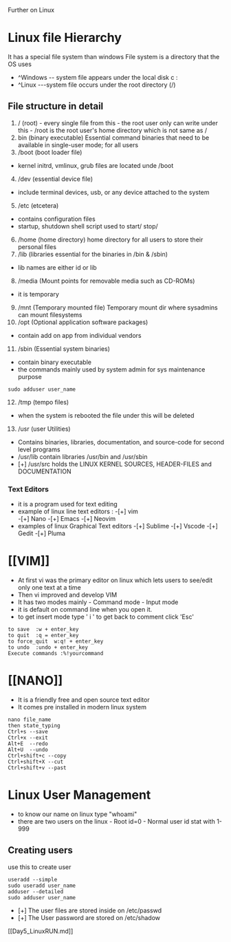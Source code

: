 Further on Linux
# Linux file Hierarchy
It has a special file system than windows 
	File system is a directory that the OS uses
- ^Windows -- system file appears under the local disk c : 
- ^Linux ---system file occurs under the root directory (/)
## File structure in detail 
1. / (root)
		- every single file from this 
		- the root user only can write under this 
		- /root is the root user's home directory which is not same as /
2. bin (binary executable)
Essential command binaries that need to be available in single-user mode; for all users
3. /boot (boot loader file)
- kernel initrd, vmlinux, grub files are located unde /boot
4. /dev (essential device file)
- include terminal devices, usb, or any device attached to the system
5. /etc (etcetera)
- contains configuration files 
- startup, shutdown shell script used to start/ stop/ 
6. /home (home directory)
home directory for all users to store their personal files
7. /lib (libraries essential for the binaries in /bin & /sbin)
- lib names are either id or lib
8. /media (Mount points for removable media such as CD-ROMs)
- it is temporary
9. /mnt (Temporary mounted file)
Temporary mount dir where sysadmins can mount filesystems
10. /opt (Optional application software packages)
- contain add on app from individual vendors
11. /sbin (Essential system binaries)
- contain binary executable 
- the commands mainly used by system admin for sys maintenance purpose
```shell
sudo adduser user_name
```
12. /tmp (tempo files)
- when the system is rebooted the file under this will be deleted
13. /usr (user Utilities)
- Contains binaries, libraries, documentation, and source-code for second level programs
- /usr/lib contain libraries /usr/bin and /usr/sbin
- [+] /usr/src holds the LINUX KERNEL SOURCES, HEADER-FILES and DOCUMENTATION
### Text Editors
- it is a program used for text editing 
- example of linux line text editors :
		-[+] vim                    
		-[+] Nano
		-[+] Emacs
		-[+] Neovim
- examples of linux Graphical Text editors
		-[+] Sublime
		-[+] Vscode
		-[+] Gedit
		-[+] Pluma
# [[VIM]]
- At first vi was the primary editor on linux which lets users to see/edit only one text at a time
- Then vi improved and develop VIM
- It has two modes mainly
		- Command mode
		- Input mode
- it is default on command line when you open it.
- to get insert mode type ' i ' to get back to comment click 'Esc'
```vim
to save  :w + enter_key
to quit  :q = enter_key
to force_quit  w:q! + enter_key
to undo  :undo + enter_key
Execute commands :%!yourcommand

```
# [[NANO]]
- It is a friendly free and open source text editor 
- It comes pre installed in modern linux system
```shell
nano file_name
then state_typing
Ctrl+s --save
Ctrl+x --exit
Alt+E  --redo
Alt+U  --undo
Ctrl+shift+c --copy
Ctrl+shift+X --cut
Ctrl+shift+v --past
```

# Linux User Management
- to know our name on linux type "whoami"
- there are two users on the linux
		- Root id=0
		- Normal user id stat with 1-999
## Creating users
use this to create user
```shell
useradd --simple
sudo useradd user_name
adduser --detailed
sudo adduser user_name
```
- [+] The user files are stored inside on /etc/passwd
- [+] The User password are stored on /etc/shadow

[[Day5_LinuxRUN.md]]
